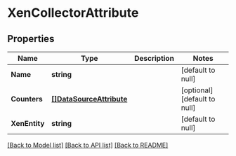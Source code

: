 # XenCollectorAttribute

## Properties
Name | Type | Description | Notes
------------ | ------------- | ------------- | -------------
**Name** | **string** |  | [default to null]
**Counters** | [**[]DataSourceAttribute**](DataSourceAttribute.md) |  | [optional] [default to null]
**XenEntity** | **string** |  | [default to null]

[[Back to Model list]](../README.md#documentation-for-models) [[Back to API list]](../README.md#documentation-for-api-endpoints) [[Back to README]](../README.md)


